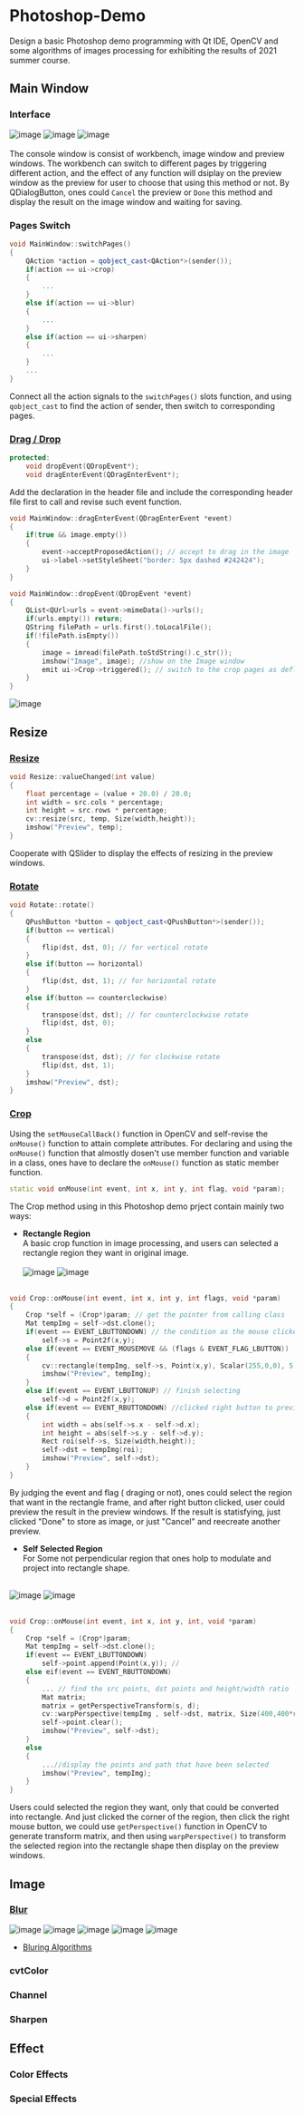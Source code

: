 # Photoshop-Demo
Design a basic Photoshop demo programming with Qt IDE, OpenCV and some algorithms of images processing for exhibiting the results of 2021 summer course.

## Main Window
### Interface
![image](https://github.com/KoKoLates/Photoshop-Demo/blob/main/Images/console.png)
![image](https://github.com/KoKoLates/Photoshop-Demo/blob/main/Images/original.png)
![image](https://github.com/KoKoLates/Photoshop-Demo/blob/main/Images/preview.png) <br/><br/>
The console window is consist of workbench, image window and preview windows. The workbench can switch to different pages by triggering different action, and the effect of any function will dsiplay on the preview window as the preview for user to choose that using this method or not. By QDialogButton, ones could `Cancel` the preview or `Done` this method and display the result on the image window and waiting for saving.

### Pages Switch
```cpp
void MainWindow::switchPages()
{
    QAction *action = qobject_cast<QAction*>(sender());
    if(action == ui->crop)
    {
        ...
    }
    else if(action == ui->blur)
    {
        ...
    }
    else if(action == ui->sharpen)
    {
        ...
    }
    ...
}
```
Connect all the action signals to the `switchPages()` slots function, and using `qobject_cast` to find the action of sender, then switch to corresponding pages.
### [Drag / Drop](https://github.com/KoKoLates/Photoshop-Demo/blob/main/Photoshop/event.h)
```cpp
protected:
    void dropEvent(QDropEvent*);
    void dragEnterEvent(QDragEnterEvent*);
```
Add the declaration in the header file and include the corresponding header file first to call and revise such event function.
```cpp
void MainWindow::dragEnterEvent(QDragEnterEvent *event)
{
    if(true && image.empty())
    {
        event->acceptProposedAction(); // accept to drag in the image
        ui->label->setStyleSheet("border: 5px dashed #242424");
    }
}

void MainWindow::dropEvent(QDropEvent *event)
{
    QList<QUrl>urls = event->mimeData()->urls();
    if(urls.empty()) return;
    QString filePath = urls.first().toLocalFile();
    if(!filePath.isEmpty())
    {
        image = imread(filePath.toStdString().c_str());
        imshow("Image", image); //show on the Image window
        emit ui->Crop->triggered(); // switch to the crop pages as deflaut
    }
}
```
![image](https://github.com/KoKoLates/Photoshop-Demo/blob/main/Images/Drag.png)

## Resize
### [Resize](https://github.com/KoKoLates/Photoshop-Demo/blob/main/Photoshop/resize.cpp)
```cpp
void Resize::valueChanged(int value)
{
    float percentage = (value + 20.0) / 20.0;
    int width = src.cols * percentage;
    int height = src.rows * percentage;
    cv::resize(src, temp, Size(width,height));
    imshow("Preview", temp);
}
```
Cooperate with QSlider to display the effects of resizing in the  preview windows.
### [Rotate](https://github.com/KoKoLates/Photoshop-Demo/blob/main/Photoshop/rotate.cpp)
```cpp
void Rotate::rotate()
{
    QPushButton *button = qobject_cast<QPushButton*>(sender());
    if(button == vertical) 
    {
        flip(dst, dst, 0); // for vertical rotate
    }
    else if(button == horizontal)
    {
        flip(dst, dst, 1); // for horizontal rotate
    }
    else if(button == counterclockwise)
    {
        transpose(dst, dst); // for counterclockwise rotate
        flip(dst, dst, 0);
    }
    else
    {
        transpose(dst, dst); // for clockwise rotate
        flip(dst, dst, 1);
    }
    imshow("Preview", dst);
}
```
### [Crop](https://github.com/KoKoLates/Photoshop-Demo/blob/main/Photoshop/crop.cpp)
Using the `setMouseCallBack()` function in OpenCV and self-revise the `onMouse()` function to attain complete attributes. For declaring and using the `onMouse()` function that almostly dosen't use member function and variable in a class, ones have to declare the `onMouse()` function as static member function.
```cpp
static void onMouse(int event, int x, int y, int flag, void *param);
```
The Crop method using in this Photoshop demo prject contain mainly two ways:
* **Rectangle Region** <br/>
A basic crop function in image processing, and users can selected a rectangle region they want in original image. <br/><br/>
![image](https://github.com/KoKoLates/Photoshop-Demo/blob/main/Images/rectOriginal.PNG) 
![image](https://github.com/KoKoLates/Photoshop-Demo/blob/main/Images/rectCrop.PNG)<br/><br/>
```cpp
void Crop::onMouse(int event, int x, int y, int flags, void *param)
{
    Crop *self = (Crop*)param; // get the pointer from calling class
    Mat tempImg = self->dst.clone();
    if(event == EVENT_LBUTTONDOWN) // the condition as the mouse clicked, record the start point
        self->s = Point2f(x,y);
    else if(event == EVENT_MOUSEMOVE && (flags & EVENT_FLAG_LBUTTON)) 
    {
        cv::rectangle(tempImg, self->s, Point(x,y), Scalar(255,0,0), 5);
        imshow("Preview", tempImg);
    }
    else if(event == EVENT_LBUTTONUP) // finish selecting 
        self->d = Point2f(x,y);
    else if(event == EVENT_RBUTTONDOWN) //clicked right button to preview the result
    {
        int width = abs(self->s.x - self->d.x);
        int height = abs(self->s.y - self->d.y);
        Rect roi(self->s, Size(width,height));
        self->dst = tempImg(roi);
        imshow("Preview", self->dst);
    }
}
```
By judging the event and flag ( draging or not), ones could select the region that want in the rectangle frame, and after right button clicked, user could preview the result in the preview windows. If the result is statisfying, just clicked "Done" to store as image, or just "Cancel" and reecreate another preview.
* **Self Selected Region** <br/>
For Some not perpendicular region that ones holp to modulate and project into rectangle shape. <br/><br/>

![image](https://github.com/KoKoLates/Photoshop-Demo/blob/main/Images/selfOriginal.PNG)
![image](https://github.com/KoKoLates/Photoshop-Demo/blob/main/Images/selfCrop.PNG) <br/><br/>
```cpp
void Crop::onMouse(int event, int x, int y, int, void *param)
{
    Crop *self = (Crop*)param;
    Mat tempImg = self->dst.clone();
    if(event == EVENT_LBUTTONDOWN)
        self->point.append(Point(x,y)); //
    else eif(event == EVENT_RBUTTONDOWN)
    {
        ... // find the src points, dst points and height/width ratio
        Mat matrix;
        matrix = getPerspectiveTransform(s, d);
        cv::warpPerspective(tempImg , self->dst, matrix, Size(400,400*ratio));
        self->point.clear();
        imshow("Preview", self->dst);
    }
    else
    {
        ...//display the points and path that have been selected
        imshow("Preview", tempImg);
    }
}
```
Users could selected the region they want, only that could be converted into rectangle. And just clicked the corner of the region, then click the right mouse button, we could use `getPerspective()` function in OpenCV to generate transform matrix, and then using `warpPerspective()` to transform the selected region into the rectangle shape then display on the preview windows. 

## Image
### [Blur](https://github.com/KoKoLates/Photoshop-Demo/blob/main/Photoshop/blur.cpp)
![image](https://github.com/KoKoLates/Photoshop-Demo/blob/main/Images/blurOriginal.PNG)
![image](https://github.com/KoKoLates/Photoshop-Demo/blob/main/Images/box.PNG)
![image](https://github.com/KoKoLates/Photoshop-Demo/blob/main/Images/gaussian.PNG)
![image](https://github.com/KoKoLates/Photoshop-Demo/blob/main/Images/median.PNG)
![image](https://github.com/KoKoLates/Photoshop-Demo/blob/main/Images/bilateral.PNG)
* [Bluring Algorithms](https://github.com/KoKoLates/OpenCV/tree/main/Smoothing%20Images)
### cvtColor
### Channel
### Sharpen

## Effect
### Color Effects
### Special Effects
